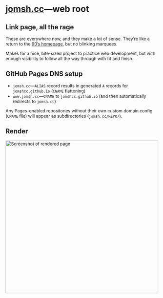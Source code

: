 # [jomsh.cc][1]—web root

## Link page, all the rage

These are everywhere now, and they make a lot of sense. They’re like a return to
the [90’s homepage](https://www.cameronsworld.net/), but no blinking marquees.

Makes for a nice, bite-sized project to practice web development, but with
enough visibility to follow all the way through with fit and finish.

[1]: https://jomsh.cc

## GitHub Pages DNS setup

  - `jomsh.cc`—`ALIAS` record results in generated `A` records for
    `jomshcc.github.io` (`CNAME` flattening)
  - `www.jomsh.cc`—`CNAME` to `jomshcc.github.io` (and then
    automatically redirects to `jomsh.cc`)

Any Pages-enabled repositories without their own custom domain config (`CNAME`
file) will appear as subdirectories (`jomsh.cc/REPO/`).

## Render

<img src="https://user-images.githubusercontent.com/107401967/177189188-700361d6-3b3c-46d8-93f3-0a146855bf22.png"
     alt="Screenshot of rendered page"
     height=500>
